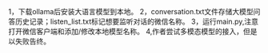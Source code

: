 1，下载ollama后安装大语言模型到本地。
2，conversation.txt文件存储大模型问答历史记录；listen_list.txt标记想要监听对话的微信名称。
3，运行main.py,注意打开微信客户端和添加/修改本地模型名称。
4,作者尝试多模态模型的接入，但是以失败告终。
